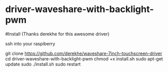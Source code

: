 # driver-waveshare-with-backlight-pwm
#Install (Thanks derekhe for this awesome driver)

ssh into your raspiberry

git clone https://github.com/derekhe/waveshare-7inch-touchscreen-driver
cd driver-waveshare-with-backlight-pwm
chmod +x install.sh
sudo apt-get update
sudo ./install.sh
sudo restart
